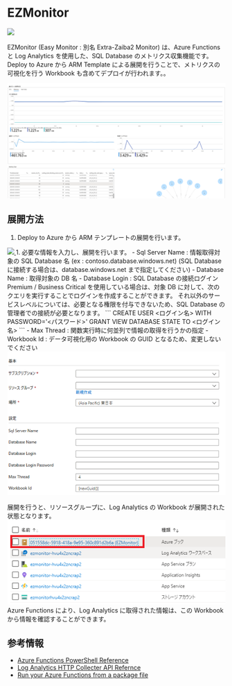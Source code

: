 # EZMonitor
<a href="https://portal.azure.com/#create/Microsoft.Template/uri/https%3A%2F%2Fraw.githubusercontent.com%2FMasayukiOzawa%2FEzMonitor%2Fmaster%2FDeployments%2Fazuredeploy.json" target="_blank">
  <img src="https://aka.ms/deploytoazurebutton" />
</a>

EZMonitor (Easy Monitor : 別名 Extra-Zaiba2 Monitor) は、Azure Functions と Log Analytics を使用した、SQL Database のメトリクス収集機能です。  
Deploy to Azure から ARM Template による展開を行うことで、メトリクスの可視化を行う Workbook も含めてデプロイが行われます。。

 <img src="./img/workbook.png" />

## 展開方法
1. Deploy to Azure から ARM テンプレートの展開を行います。  
<a href="https://portal.azure.com/#create/Microsoft.Template/uri/https%3A%2F%2Fraw.githubusercontent.com%2FMasayukiOzawa%2FEzMonitor%2Fmaster%2FDeployments%2Fazuredeploy.json" target="_blank">
  <img src="https://aka.ms/deploytoazurebutton" />
</a>  
1. 必要な情報を入力し、展開を行います。  
  - Sql Server Name :  情報取得対象の SQL Database 名 (ex : contoso.database.windows.net)  
  (SQL Database に接続する場合は、database.windows.net まで指定してください) 
  - Database Name : 取得対象の DB 名
  - Database Login : SQL Database の接続ログイン  
    Premium / Business Critical を使用している場合は、対象 DB に対して、次のクエリを実行することでログインを作成することができます。  
    それ以外のサービスレベルについては、必要となる権限を付与できないため、SQL Database の管理者での接続が必要となります。
    ```
    CREATE USER <ログイン名> WITH PASSWORD='<パスワード>'
    GRANT VIEW DATABASE STATE TO <ログイン名>
    ```
    - Max Thread : 関数実行時に何並列で情報の取得を行うかの指定
    - Workbook Id : データ可視化用の Workbook の GUID となるため、変更しないでください
<img src="./img/TemplateDeploy.png">


展開を行うと、リソースグループに、Log Analytics の Workbook が展開された状態となります。  
<img src="./img/ResourceGroup.png">  
Azure Functions により、Log Analytics に取得された情報は、この Workbook から情報を確認することができます。


## 参考情報
- [Azure Functions PowerShell Reference](https://docs.microsoft.com/ja-jp/azure/azure-functions/functions-reference-powershell)
- [Log Analytics HTTP Collecter API Refernce](https://docs.microsoft.com/ja-jp/azure/azure-monitor/platform/data-collector-api)
- [Run your Azure Functions from a package file](https://docs.microsoft.com/en-us/azure/azure-functions/run-functions-from-deployment-package)